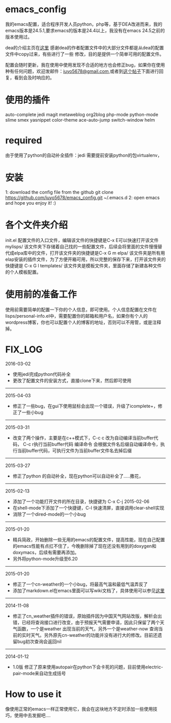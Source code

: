 emacs_config
============

我的emacs配置，适合程序开发人员python，php等，基于DEA改进而来，我的emacs版本是24.5.1,要求emacs的版本是24.4以上，我没有在emacs 24.5之前的版本使用过。

dea的介绍主页在[这里](http://emacser.com/dea.htm)  感谢dea的作者配置文件中的大部分文件都是从dea的配置文件中copy过来，有些进行了一些
修改，目的是提供一个简单可用的配置文件。

配置会随时更新，我在使用中使用发现不合适的地方也会修正bug，如果你在使用种有任何问题，欢迎发邮件：iuyo5678@gmail.com,或者到[这个帖子](http://zghhome.com/?p=166)下面进行回复，看到会及时响应的。



使用的插件
============
auto-complete
jedi
magit
metaweblog
org2blog
php-mode
python-mode
slime
smex
yasnippet
color-theme
ace-auto-jump
switch-window
helm

required
============
由于使用了python的自动补全插件：jedi 需要提前安装python的包virtualenv，

安装
============
1: download the config file from the github
  git clone https://github.com/iuyo5678/emacs_config.git  ~/.emacs.d
2: open emacs and hope you enjoy it! :)

各个文件夹介绍
===========
init.el    配置文件的入口文件，编辑该文件的快捷键是C-x E可以快速打开该文件
mylisps/   该文件夹下存储着自己找的一些配置文件，后续会将里面的文件慢慢替代成elpa库中的文件，打开该文件夹的快捷键是C-x G m
elpa/      该文件夹是所有用elap安装的插件文件，为了方便开箱可用，所以完整的保存下来，打开该文件夹的快捷键是 C-x G l
templates/ 该文件夹是模板文件夹，里面存储了新建各种文件的个人模板配置。

使用前的准备工作
=============
使用前需要简单的配置一下你的个人信息，即可使用。个人信息配置在文件在lisps/personal-info.el中，需要配置你的邮箱和用户名，如果你有个人的wordpress博客，你也可以配置个人的博客的地址，否则可以不用管，或是注释掉。


FIX_LOG
============
2016-03-02
* 使用jedi完成python代码补全
* 更改了配置文件的安装方式，直接clone下来，然后即可使用

-------------------------------------------------------------------------------

2015-04-03
* 修正了一些bug，在gui下使用鼠标会出现一个错误，升级了icomplete+，修正了一些小bug

-------------------------------------------------------------------------------
2015-03-31
* 改变了两个操作，主要是在c++模式下，C-c c 改为自动编译当前buffer代码， C-c r执行当前buffer代码
 编译命令 会根据文件名后缀自动编译命令，执行当前buffer代码，可执行文件为当前buffer文件名去掉后缀

-------------------------------------------------------------------------------
2015-03-27
* 修正了python 的自动补全，现在python可以自动补全了.....撒花，

-------------------------------------------------------------------------------

2015-02-13
* 添加了一个功能打开文件的所在目录，快捷键为 C-x C-j
2015-02-06
* 在shell-mode下添加了一个快捷键，C-l 快速清屏，直接调用clear-shell实现
* 消除了一个dired-mode的一个小bug

-------------------------------------------------------------------------------

2015-01-20
* 精兵简政，开始删除一些无用的emacs的配置文件，提高性能，现在自己配置的emacs性能有点扛不住了，今晚删除掉了现在还没有用到的doxygen和doxymacs，后续有需要再添加。
* 另外将python-mode升级至6.20

-------------------------------------------------------------------------------

2015-01-20
* 修正了一个cn-weather的一个小bug，将最高气温和最低气温弄反了
* 添加了markdown.el在emacs里面可以写wiki文档了，具体使用可以参见[这里](http://wowubuntu.com/markdown/)

-------------------------------------------------------------------------------

2014-11-08
* 修正了cn_weather插件的错误，原始插件因为中国天气网站改版，解析会出错，已经将查询接口进行改变，由于预报天气需要申请，因此只保留了两个天气函数，一个是weather 出现当前的天气，另外一个是weather-now 查询当前的实时天气。另外原先cn-weather的功能并没有进行大的修改。目前还遗留bug初次查询会返回nil

-------------------------------------------------------------------------------

2014-01-12
* 1.0版  修正了原来使用autopair在python下会卡死的问题，目前使用electric-pair-mode来自动生成括号

How to use it
============
像使用正常的emacs一样正常使用它，我会在这块地方不定时添加一些使用技巧，使用中去发掘吧....

